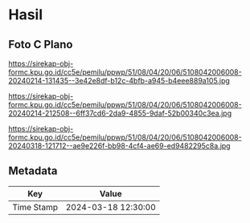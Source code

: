 # Hasil

## Foto C Plano

https://sirekap-obj-formc.kpu.go.id/cc5e/pemilu/ppwp/51/08/04/20/06/5108042006008-20240214-131435--3e42e8df-b12c-4bfb-a945-b4eee889a105.jpg

https://sirekap-obj-formc.kpu.go.id/cc5e/pemilu/ppwp/51/08/04/20/06/5108042006008-20240214-212508--6ff37cd6-2da9-4855-9daf-52b00340c3ea.jpg

https://sirekap-obj-formc.kpu.go.id/cc5e/pemilu/ppwp/51/08/04/20/06/5108042006008-20240318-121712--ae9e226f-bb98-4cf4-ae69-ed9482295c8a.jpg


## Metadata

| Key        | Value               |
| ---------- | ------------------- |
| Time Stamp | 2024-03-18 12:30:00 |



